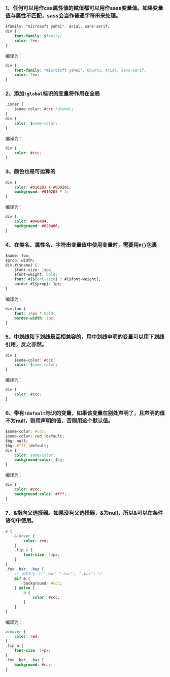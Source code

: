 ### 1、任何可以用作css属性值的赋值都可以用作sass变量值。如果变量值与属性不匹配，sass会当作普通字符串来处理。

```css
$family: "microsoft yahei", Arial, sans-serif;
div {
    font-family: $family;
    color: 7em;
}
```
编译为：
```css
div {
    font-family: "microsoft yahei", Ubuntu, Arial, sans-serif;
    color: 7em;
}
```

### 2、添加`!global`标识的变量将作用在全局

```css
.inner {
    $some-color: #ccc !global;
}
div {
    color: $some-color;
}
```
编译为：
```css
div {
    color: #ccc;
}
```

### 3、颜色也是可运算的

```css
div {
    color: #010203 + #030201;
    background: #010203 * 2;
}
```
编译为：
```css
div {
    color: #040404;
    background: #020406;
}
```

### 4、在类名、属性名、字符串变量值中使用变量时，需要用`#{}`包裹

```css
$name: foo;
$prop: width;
div.#{$name} {
    $font-size: 14px;
    $font-weight: bold;
    font: #{$font-size} * #{$font-weight};
    border-#{$prop}: 1px;
}
```
编译为：
```css
div.foo {
    font: 14px * bold;
    border-width: 1px;
}
```

### 5、中划线和下划线是互相兼容的，用中划线申明的变量可以用下划线引用，反之亦然。
```css
div {
    $some-color: #ccc;
    color: $some_color;
}
```
编译为：
```css
div {
    color: #ccc;
}
```

### 6、带有`!default`标识的变量，如果该变量在别处声明了，且声明的值不为null，则用声明的值，否则用这个默认值。

```css
$some-color: #ccc;
$some-color: red !default;
$bg: null;
$bg: #fff !default;
div {
    color: some-color;
    background-color: $bg;
}
```
编译为：
```css
div {
    color: #ccc;
    background-color: #fff;
}
```

### 7、&指向父选择器。如果没有父选择器，&为null，所以&可以在条件语句中使用。

```css
a {
    &:hover {
        color: red;
    }
    .tip & {
        font-size: 14px;
    }
}
.foo .bar, .baz {
    /* 此时&为：((".foo" ".bar"), ".baz") */
    @if & {
        background: #ccc;
    } @else {
        a {
            color: #ccc;
        }
    }
}
```
编译为：
```css
a:hover {
    color: red;
}
.tip a {
    font-size: 14px;
}
.foo .bar, .baz {
    background: #ccc;
}
```
